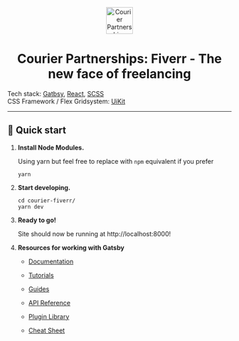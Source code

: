 <p align="center">
  <a href="#">
    <img alt="Courier Partnerships Logo" src="https://i.imgur.com/nv58qYX.png" width="60" />
  </a>
</p>
<h1 align="center">
  Courier Partnerships: Fiverr - The new face of freelancing
</h1>
Tech stack: <a href="https://www.gatsbyjs.com/" target="_blank" rel="noopener noreferrer">Gatbsy</a>, <a href="https://reactjs.org/" target="_blank" rel="noopener noreferrer">React</a>, <a href="https://sass-lang.com/" target="_blank" rel="noopener noreferrer">SCSS</a><br>
CSS Framework / Flex Gridsystem: <a href="https://getuikit.com/" target="_blank" rel="noopener noreferrer">UiKit</a>
<hr>

## 🚀 Quick start

1.  **Install Node Modules.**

    Using yarn but feel free to replace with `npm` equivalent if you prefer

    ```shell
    yarn
    ```

2.  **Start developing.**

    ```shell
    cd courier-fiverr/
    yarn dev
    ```

3.  **Ready to go!**

    Site should now be running at http://localhost:8000!

4.  **Resources for working with Gatsby**

    - [Documentation](https://www.gatsbyjs.com/docs/?utm_source=starter&utm_medium=readme&utm_campaign=minimal-starter)

    - [Tutorials](https://www.gatsbyjs.com/tutorial/?utm_source=starter&utm_medium=readme&utm_campaign=minimal-starter)

    - [Guides](https://www.gatsbyjs.com/tutorial/?utm_source=starter&utm_medium=readme&utm_campaign=minimal-starter)

    - [API Reference](https://www.gatsbyjs.com/docs/api-reference/?utm_source=starter&utm_medium=readme&utm_campaign=minimal-starter)

    - [Plugin Library](https://www.gatsbyjs.com/plugins?utm_source=starter&utm_medium=readme&utm_campaign=minimal-starter)

    - [Cheat Sheet](https://www.gatsbyjs.com/docs/cheat-sheet/?utm_source=starter&utm_medium=readme&utm_campaign=minimal-starter)
